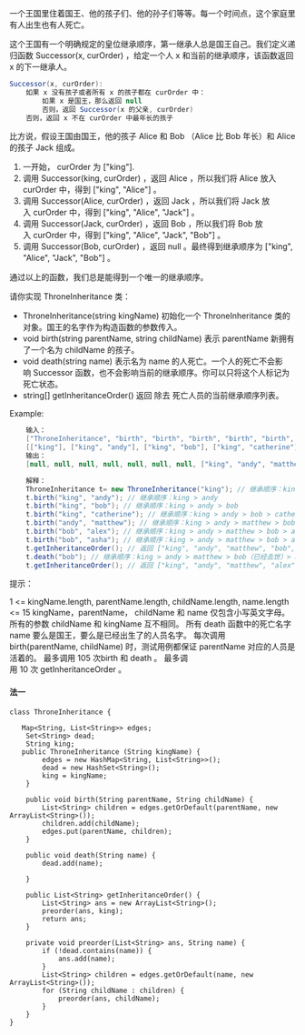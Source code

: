 一个王国里住着国王、他的孩子们、他的孙子们等等。每一个时间点，这个家庭里有人出生也有人死亡。

这个王国有一个明确规定的皇位继承顺序，第一继承人总是国王自己。我们定义递归函数 Successor(x, curOrder) ，给定一个人 x 和当前的继承顺序，该函数返回 x 的下一继承人。

```java
Successor(x, curOrder):
    如果 x 没有孩子或者所有 x 的孩子都在 curOrder 中：
        如果 x 是国王，那么返回 null
        否则，返回 Successor(x 的父亲, curOrder)
    否则，返回 x 不在 curOrder 中最年长的孩子
```

比方说，假设王国由国王，他的孩子 Alice 和 Bob （Alice 比 Bob 年长）和 Alice 的孩子 Jack 组成。
1. 一开始， curOrder 为 ["king"].
2. 调用 Successor(king, curOrder) ，返回 Alice ，所以我们将 Alice 放入 curOrder 中，得到 ["king", "Alice"] 。
3. 调用 Successor(Alice, curOrder) ，返回 Jack ，所以我们将 Jack 放入 curOrder 中，得到 ["king", "Alice", "Jack"] 。
4. 调用 Successor(Jack, curOrder) ，返回 Bob ，所以我们将 Bob 放入 curOrder 中，得到 ["king", "Alice", "Jack", "Bob"] 。
5. 调用 Successor(Bob, curOrder) ，返回 null 。最终得到继承顺序为 ["king", "Alice", "Jack", "Bob"] 。 
   
通过以上的函数，我们总是能得到一个唯一的继承顺序。

请你实现 ThroneInheritance 类：
- ThroneInheritance(string kingName) 初始化一个 ThroneInheritance 类的对象。国王的名字作为构造函数的参数传入。
- void birth(string parentName, string childName) 表示 parentName 新拥有了一个名为 childName 的孩子。
- void death(string name) 表示名为 name 的人死亡。一个人的死亡不会影响 Successor 函数，也不会影响当前的继承顺序。你可以只将这个人标记为死亡状态。
- string[] getInheritanceOrder() 返回 除去 死亡人员的当前继承顺序列表。

Example:
```java
    输入：
    ["ThroneInheritance", "birth", "birth", "birth", "birth", "birth", "birth", "getInheritanceOrder", "death", "getInheritanceOrder"]
    [["king"], ["king", "andy"], ["king", "bob"], ["king", "catherine"], ["andy", "matthew"], ["bob", "alex"], ["bob", "asha"], [null], ["bob"], [null]]
    输出：
    [null, null, null, null, null, null, null, ["king", "andy", "matthew", "bob", "alex", "asha", "catherine"], null, ["king", "andy", "matthew", "alex", "asha", "catherine"]]

    解释：
    ThroneInheritance t= new ThroneInheritance("king"); // 继承顺序：king
    t.birth("king", "andy"); // 继承顺序：king > andy
    t.birth("king", "bob"); // 继承顺序：king > andy > bob
    t.birth("king", "catherine"); // 继承顺序：king > andy > bob > catherine
    t.birth("andy", "matthew"); // 继承顺序：king > andy > matthew > bob > catherine
    t.birth("bob", "alex"); // 继承顺序：king > andy > matthew > bob > alex > catherine
    t.birth("bob", "asha"); // 继承顺序：king > andy > matthew > bob > alex > asha > catherine
    t.getInheritanceOrder(); // 返回 ["king", "andy", "matthew", "bob", "alex", "asha", "catherine"]
    t.death("bob"); // 继承顺序：king > andy > matthew > bob（已经去世）> alex > asha > catherine
    t.getInheritanceOrder(); // 返回 ["king", "andy", "matthew", "alex", "asha", "catherine"]
```

提示：

1 <= kingName.length, parentName.length, childName.length, name.length <= 15
kingName，parentName， childName 和 name 仅包含小写英文字母。
所有的参数 childName 和 kingName 互不相同。
所有 death 函数中的死亡名字 name 要么是国王，要么是已经出生了的人员名字。
每次调用 birth(parentName, childName) 时，测试用例都保证 parentName 对应的人员是活着的。
最多调用 105 次birth 和 death 。
最多调用 10 次 getInheritanceOrder 。

#### 法一
```
class ThroneInheritance {

   Map<String, List<String>> edges;
    Set<String> dead;
    String king;
   public ThroneInheritance (String kingName) {
        edges = new HashMap<String, List<String>>();
        dead = new HashSet<String>();
        king = kingName;
    }
    
    public void birth(String parentName, String childName) {
        List<String> children = edges.getOrDefault(parentName, new ArrayList<String>());
        children.add(childName);
        edges.put(parentName, children);
    }
    
    public void death(String name) {
        dead.add(name);

    }
    
    public List<String> getInheritanceOrder() {
        List<String> ans = new ArrayList<String>();
        preorder(ans, king);
        return ans;
    }

    private void preorder(List<String> ans, String name) {
        if (!dead.contains(name)) {
            ans.add(name);
        }
        List<String> children = edges.getOrDefault(name, new ArrayList<String>());
        for (String childName : children) {
            preorder(ans, childName);
        }
    }
}

```